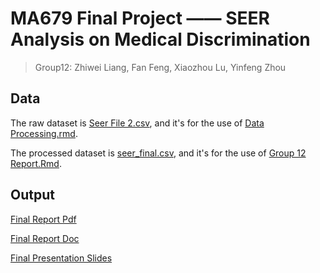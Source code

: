# MA679 Final Project —— SEER Analysis on Medical Discrimination

> Group12: Zhiwei Liang, Fan Feng, Xiaozhou Lu, Yinfeng Zhou

## Data
The raw dataset is [Seer File 2.csv](https://github.com/MA679-Group-12-SEER/SEER-Final-Project/blob/main/SEER%20File%202.csv.zip), and it's for the use of [Data Processing.rmd](https://github.com/MA679-Group-12-SEER/SEER-Final-Project/blob/main/Data%20Processing.rmd).

The processed dataset is [seer_final.csv](https://github.com/MA679-Group-12-SEER/SEER-Final-Project/blob/main/seer_final.csv), and it's for the use of [Group 12 Report.Rmd](https://github.com/MA679-Group-12-SEER/SEER-Final-Project/blob/main/Group%2012%20Report.Rmd).

## Output
[Final Report Pdf](https://github.com/MA679-Group-12-SEER/SEER-Final-Project/blob/main/Group12_Seer_Report.pdf)

[Final Report Doc](https://docs.google.com/document/d/1BoJDW8ZXY7tR-EnocylczIh5GjPQhOatQaWkgClVhrk/edit?usp=sharing)

[Final Presentation Slides](https://docs.google.com/presentation/d/17FoPIIEjHU5HfK4-DrIOeL15e3O3KqjyXU2YhpcsWbc/edit?usp=sharing)

